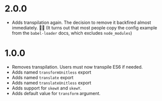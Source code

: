 # 2.0.0

* Adds transpilation again. The decision to remove it backfired almost immediately. 🤷‍♂️
  (It turns out that most people copy the config example from the `babel-loader` docs, which excludes `node_modules`)

# 1.0.0

* Removes transpilation. Users must now transpile ES6 if needed.
* Adds named `transformUnitless` export
* Adds named `translate` export
* Adds named `translateUnitless` export
* Adds support for `skewX` and `skewY`.
* Adds default value for `transform` argument.
